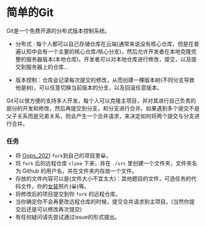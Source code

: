 # 简单的Git 

Git是一个免费开源的分布式版本控制系统。

- 分布式 : 每个人都可以自己存储仓库在云端(通常来说没有核心仓库，但是在普遍认知中会有一个主要的核心仓库/核心分支)，然后允许开发者在本地克隆完整的服务器版本(本地仓库)。开发者可以对本地仓库进行修改，提交，以及提交到服务器上的仓库...

- 版本控制：仓库会记录每次提交的修改，从而创建一棵版本树(不同分支导致他是树)，可以任意切换当前版本的分支，以及回滚任意版本。

Git可以很方便的支持多人开发，每个人可以克隆主项目，并对其进行自己负责的部分的开发和修改，然后再提交到分支，和分支进行合并。如果遇到多个提交不是父子关系而是兄弟关系，则会产生一个合并请求，来决定如何将两个提交与分支进行合并。

### 任务

- 将 [Oops_2021](https://github.com/oops-sdu/Oops_2021) `fork`到自己的项目里😀。
- 将 `fork` 后的远程仓库 `clone` 下来，并在 `./src` 里创建一个文件夹，文件夹名为 Github 的用户名，并在文件夹内存放一个文件。
- 存放的文件内容可以是(文件大小不宜太大)：其他题目的文件，可选任务的代码文件，你的[女装](https://github.com/komeiji-satori/Dress)照片(😀)等。
- 将修改后的项目提交到你 `fork` 的远程仓库。
- 当你确定你不会再更改远程仓库的时候，提交合并请求到主项目。(当然你提交后还是可以修改再次提交)
- 有任何疑问请先尝试通过issue的形式提出。
